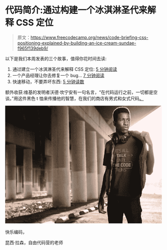 # 代码简介:通过构建一个冰淇淋圣代来解释 CSS 定位

> 原文：<https://www.freecodecamp.org/news/code-briefing-css-positioning-explained-by-building-an-ice-cream-sundae-f965f139deb9/>

以下是我们本周发表的三个故事，值得你花时间去读:

1.  通过建立一个冰淇淋圣代来解释 CSS 定位: [5 分钟阅读](http://bit.ly/2cp9G6X)
2.  一个产品经理让你去修复一个 bug… [7 分钟阅读](http://bit.ly/2bY62PC)
3.  快速移动，不要弄坏东西: [5 分钟读数](http://bit.ly/2bTENVn)

额外收获:维基的发明者沃德·坎宁安有一句名言，“在代码运行之前，一切都是空谈。”用这件黑色 t 恤来传播他的智慧，在我们的商店有男式和女式尺码[。](http://bit.ly/2b099sb)

![5ENZs0KLZspx8n4wfk8sWQ1zgwUmkUmoSRMG](img/14fa6b1f7298333a6cfb981a582d22d4.png)

快乐编码，

昆西·拉森，自由代码营的老师